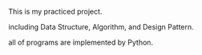 This is my practiced project.

including Data Structure, Algorithm, and Design Pattern.

all of programs are implemented by Python.
